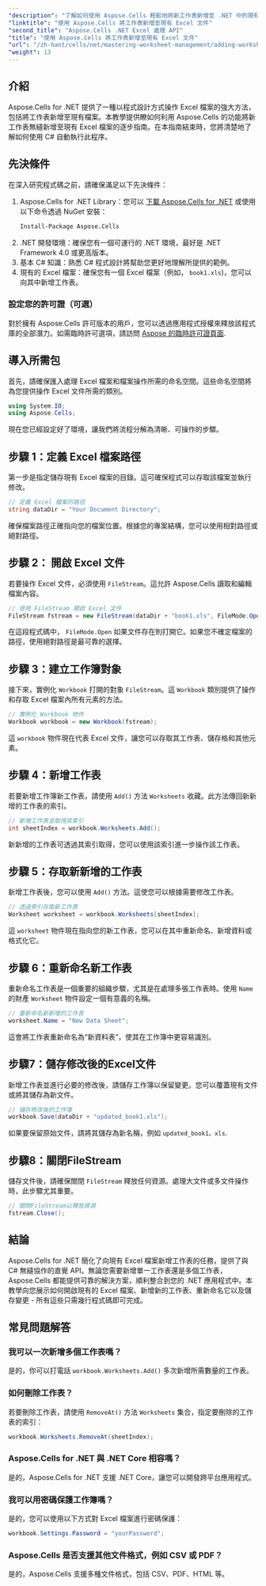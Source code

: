```yaml
---
"description": "了解如何使用 Aspose.Cells 輕鬆地將新工作表新增至 .NET 中的現有 Excel 檔案。本逐步指南涵蓋了從設定環境到儲存修改後的 Excel 檔案的所有內容。"
"linktitle": "使用 Aspose.Cells 將工作表新增至現有 Excel 文件"
"second_title": "Aspose.Cells .NET Excel 處理 API"
"title": "使用 Aspose.Cells 將工作表新增至現有 Excel 文件"
"url": "/zh-hant/cells/net/mastering-worksheet-management/adding-worksheets-to-existing-excel-file/"
"weight": 13
---
```


## 介紹

Aspose.Cells for .NET 提供了一種以程式設計方式操作 Excel 檔案的強大方法，包括將工作表新增至現有檔案。本教學提供瞭如何利用 Aspose.Cells 的功能將新工作表無縫新增至現有 Excel 檔案的逐步指南。在本指南結束時，您將清楚地了解如何使用 C# 自動執行此程序。

## 先決條件

在深入研究程式碼之前，請確保滿足以下先決條件：

1. Aspose.Cells for .NET Library：您可以 [下載 Aspose.Cells for .NET](https://releases.aspose.com/cells/net/) 或使用以下命令透過 NuGet 安裝：
   ```bash
   Install-Package Aspose.Cells
   ```
2. .NET 開發環境：確保您有一個可運行的 .NET 環境，最好是 .NET Framework 4.0 或更高版本。
3. 基本 C# 知識：熟悉 C# 程式設計將幫助您更好地理解所提供的範例。
4. 現有的 Excel 檔案：確保您有一個 Excel 檔案（例如， `book1.xls`)，您可以向其中新增工作表。

### 設定您的許可證（可選）

對於擁有 Aspose.Cells 許可版本的用戶，您可以透過應用程式授權來釋放該程式庫的全部潛力。如需臨時許可選項，請訪問 [Aspose 的臨時許可證頁面](https://purchase。aspose.com/temporary-license/).

## 導入所需包

首先，請確保匯入處理 Excel 檔案和檔案操作所需的命名空間。這些命名空間將為您提供操作 Excel 文件所需的類別。

```csharp
using System.IO;
using Aspose.Cells;
```

現在您已經設定好了環境，讓我們將流程分解為清晰、可操作的步驟。

## 步驟 1：定義 Excel 檔案路徑

第一步是指定儲存現有 Excel 檔案的目錄。這可確保程式可以存取該檔案並執行修改。

```csharp
// 定義 Excel 檔案的路徑
string dataDir = "Your Document Directory";
```

確保檔案路徑正確指向您的檔案位置。根據您的專案結構，您可以使用相對路徑或絕對路徑。

## 步驟 2： 開啟 Excel 文件

若要操作 Excel 文件，必須使用 `FileStream`。這允許 Aspose.Cells 讀取和編輯檔案內容。

```csharp
// 使用 FileStream 開啟 Excel 文件
FileStream fstream = new FileStream(dataDir + "book1.xls", FileMode.Open);
```

在這段程式碼中， `FileMode.Open` 如果文件存在則打開它。如果您不確定檔案的路徑，使用絕對路徑是最可靠的選擇。

## 步驟 3：建立工作簿對象

接下來，實例化 `Workbook` 打開的對象 `FileStream`。這 `Workbook` 類別提供了操作和存取 Excel 檔案內所有元素的方法。

```csharp
// 實例化 Workbook 物件
Workbook workbook = new Workbook(fstream);
```

這 `workbook` 物件現在代表 Excel 文件，讓您可以存取其工作表、儲存格和其他元素。

## 步驟 4：新增工作表

若要新增工作簿新工作表，請使用 `Add()` 方法 `Worksheets` 收藏。此方法傳回新新增的工作表的索引。

```csharp
// 新增工作表並取得其索引
int sheetIndex = workbook.Worksheets.Add();
```

新新增的工作表可透過其索引取得，您可以使用該索引進一步操作該工作表。

## 步驟 5：存取新新增的工作表

新增工作表後，您可以使用 `Add()` 方法。這使您可以根據需要修改工作表。

```csharp
// 透過索引存取新工作表
Worksheet worksheet = workbook.Worksheets[sheetIndex];
```

這 `worksheet` 物件現在指向您的新工作表，您可以在其中重新命名、新增資料或格式化它。

## 步驟 6：重新命名新工作表

重新命名工作表是一個重要的組織步驟，尤其是在處理多張工作表時。使用 `Name` 的財產 `Worksheet` 物件設定一個有意義的名稱。

```csharp
// 重新命名新新增的工作表
worksheet.Name = "New Data Sheet";
```

這會將工作表重新命名為“新資料表”，使其在工作簿中更容易識別。

## 步驟7：儲存修改後的Excel文件

新增工作表並進行必要的修改後，請儲存工作簿以保留變更。您可以覆蓋現有文件或將其儲存為新文件。

```csharp
// 儲存修改後的工作簿
workbook.Save(dataDir + "updated_book1.xls");
```

如果要保留原始文件，請將其儲存為新名稱，例如 `updated_book1。xls`.

## 步驟8：關閉FileStream

儲存文件後，請確保關閉 `FileStream` 釋放任何資源。處理大文件或多文件操作時，此步驟尤其重要。

```csharp
// 關閉FileStream以釋放資源
fstream.Close();
```

## 結論

Aspose.Cells for .NET 簡化了向現有 Excel 檔案新增工作表的任務，提供了與 C# 無縫協作的直覺 API。無論您需要新增單一工作表還是多個工作表，Aspose.Cells 都能提供可靠的解決方案，順利整合到您的 .NET 應用程式中。本教學向您展示如何開啟現有的 Excel 檔案、新增新的工作表、重新命名它以及儲存變更 - 所有這些只需幾行程式碼即可完成。

## 常見問題解答

### 我可以一次新增多個工作表嗎？

是的，你可以打電話 `workbook.Worksheets.Add()` 多次新增所需數量的工作表。

### 如何刪除工作表？

若要刪除工作表，請使用 `RemoveAt()` 方法 `Worksheets` 集合，指定要刪除的工作表的索引：
```csharp
workbook.Worksheets.RemoveAt(sheetIndex);
```

### Aspose.Cells for .NET 與 .NET Core 相容嗎？

是的，Aspose.Cells for .NET 支援 .NET Core，讓您可以開發跨平台應用程式。

### 我可以用密碼保護工作簿嗎？

是的，您可以使用以下方式對 Excel 檔案進行密碼保護：
```csharp
workbook.Settings.Password = "yourPassword";
```

### Aspose.Cells 是否支援其他文件格式，例如 CSV 或 PDF？
是的，Aspose.Cells 支援多種文件格式，包括 CSV、PDF、HTML 等。